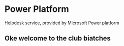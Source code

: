 # Power Platform 
Helpdesk service, provided by Microsoft Power platform

## Oke welcome to the club biatches
